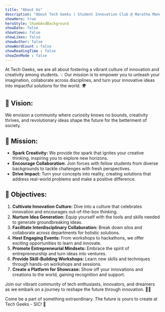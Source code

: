 ```yaml
---
title: "About Us"
description: "About Tech Geeks | Student Innovation Club @ Maratha Mandal Engineering College, Belagavi, Karnataka"
showHero: true
heroStyle: thumbAndBackground
showDate: false
showViews: false
showLikes: false
showAuthor: false
showWordCount : false
showReadingTime : false
showZenMode : false
---
```

At Tech Geeks, we are all about fostering a vibrant culture of innovation and creativity among students. 💡 Our mission is to empower you to unleash your imagination, collaborate across disciplines, and turn your innovative ideas into impactful solutions for the world. 🌍

## 🎯 Vision:
We envision a community where curiosity knows no bounds, creativity thrives, and revolutionary ideas shape the future for the betterment of society.

## 🚀 Mission:
- **Spark Creativity:** We provide the spark that ignites your creative thinking, inspiring you to explore new horizons.
- **Encourage Collaboration:** Join forces with fellow students from diverse backgrounds to tackle challenges with fresh perspectives.
- **Drive Impact:** Turn your concepts into reality, creating solutions that address real-world problems and make a positive difference.

## 🎯 Objectives:
1. **Cultivate Innovation Culture:** Dive into a culture that celebrates innovation and encourages out-of-the-box thinking.
2. **Nurture Idea Generation:** Equip yourself with the tools and skills needed to generate groundbreaking ideas.
3. **Facilitate Interdisciplinary Collaboration:** Break down silos and collaborate across departments for holistic solutions.
4. **Host Engaging Events:** From workshops to hackathons, we offer exciting opportunities to learn and innovate.
5. **Promote Entrepreneurial Mindsets:** Embrace the spirit of entrepreneurship and turn ideas into ventures.
6. **Provide Skill-Building Workshops:** Learn new skills and techniques through hands-on workshops and sessions.
7. **Create a Platform for Showcase:** Show off your innovations and creations to the world, gaining recognition and support.

Join our vibrant community of tech enthusiasts, innovators, and dreamers as we embark on a journey to reshape the future through innovation. 🚀✨

Come be a part of something extraordinary. The future is yours to create at Tech Geeks - SIC! 🌟
